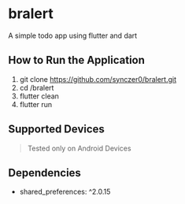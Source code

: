 # bralert

A simple todo app using flutter and dart

## How to Run the Application
1. git clone https://github.com/synczer0/bralert.git
2. cd <your current working directory>/bralert
3. flutter clean
4. flutter run

## Supported Devices

> Tested only on Android Devices

## Dependencies

- shared_preferences: ^2.0.15